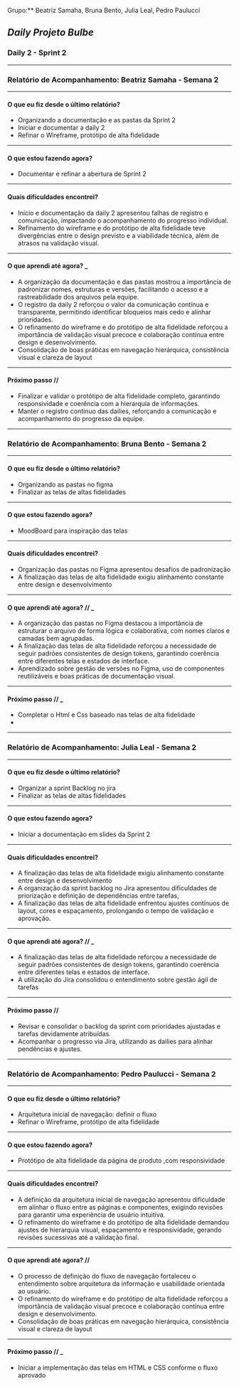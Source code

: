 Grupo:** Beatriz Samaha, Bruna Bento, Julia Leal, Pedro Paulucci  
## *Daily Projeto Bulbe*

### Daily 2 - Sprint 2

---

### **Relatório de Acompanhamento: Beatriz Samaha - Semana 2**

---

#### **O que eu fiz desde o último relatório?**

- Organizando a documentação e as pastas da Sprint 2
- Iniciar e documentar a daily 2
- Refinar o Wireframe, protótipo de alta fidelidade

---

#### **O que estou fazendo agora?**

-  Documentar e refinar a abertura de Sprint 2

---

#### **Quais dificuldades encontrei?**

- Início e documentação da daily 2 apresentou falhas de registro e comunicação, impactando o acompanhamento do progresso individual.
- Refinamento do wireframe e do protótipo de alta fidelidade teve divergências entre o design previsto e a viabilidade técnica, além de atrasos na validação visual.

---

#### **O que aprendi até agora?** _

- A organização da documentação e das pastas mostrou a importância de padronizar nomes, estruturas e versões, facilitando o acesso e a rastreabilidade dos arquivos pela equipe.
- O registro da daily 2 reforçou o valor da comunicação contínua e transparente, permitindo identificar bloqueios mais cedo e alinhar prioridades.
- O refinamento do wireframe e do protótipo de alta fidelidade reforçou a importância de validação visual precoce e colaboração contínua entre design e desenvolvimento.
- Consolidação de boas práticas em navegação hierárquica, consistência visual e clareza de layout

---

#### **Próximo passo //**

- Finalizar e validar o protótipo de alta fidelidade completo, garantindo responsividade e coerência com a hierarquia de informações.
- Manter o registro contínuo das dailies, reforçando a comunicação e acompanhamento do progresso da equipe.

---





### **Relatório de Acompanhamento: Bruna Bento - Semana 2**

---

#### **O que eu fiz desde o último relatório?**

- Organizando as pastas no figma 
- Finalizar as telas de altas fidelidades 


---

#### **O que estou fazendo agora?**

- MoodBoard para inspiração das telas

---

#### **Quais dificuldades encontrei?**

-  Organização das pastas no Figma apresentou desafios de padronização
-  A finalização das telas de alta fidelidade exigiu alinhamento constante entre design e desenvolvimento

---

#### **O que aprendi até agora? //** _

- A organização das pastas no Figma destacou a importância de estruturar o arquivo de forma lógica e colaborativa, com nomes claros e camadas bem agrupadas.
- A finalização das telas de alta fidelidade reforçou a necessidade de seguir padrões consistentes de design tokens, garantindo coerência entre diferentes telas e estados de interface.
- Aprendizado sobre gestão de versões no Figma, uso de componentes reutilizáveis e boas práticas de documentação visual.

---

#### **Próximo passo //** _

- Completar o Html e Css baseado nas telas de alta fidelidade
- 

---




### **Relatório de Acompanhamento: Julia Leal - Semana 2**

---

#### **O que eu fiz desde o último relatório?**

- Organizar a sprint Backlog no jira 
- Finalizar as telas de altas fidelidades 

---

#### **O que estou fazendo agora?**

- Iniciar a documentação em slides da Sprint 2


---

#### **Quais dificuldades encontrei?**

-  A finalização das telas de alta fidelidade exigiu alinhamento constante entre design e desenvolvimento
-  A organização da sprint backlog no Jira apresentou dificuldades de priorização e definição de dependências entre tarefas,
-  A finalização das telas de alta fidelidade enfrentou ajustes contínuos de layout, cores e espaçamento, prolongando o tempo de validação e aprovação.
---

#### **O que aprendi até agora? //** _

- A finalização das telas de alta fidelidade reforçou a necessidade de seguir padrões consistentes de design tokens, garantindo coerência entre diferentes telas e estados de interface.
- A utilização do Jira consolidou o entendimento sobre gestão ágil de tarefas

---

#### **Próximo passo //** 

- Revisar e consolidar o backlog da sprint com prioridades ajustadas e tarefas devidamente atribuídas.
- Acompanhar o progresso via Jira, utilizando as dailies para alinhar pendências e ajustes.
---





### **Relatório de Acompanhamento: Pedro Paulucci - Semana 2**

---

#### **O que eu fiz desde o último relatório?**

- Arquitetura inicial de navegação: definir o fluxo
- Refinar o Wireframe, protótipo de alta fidelidade

---

#### **O que estou fazendo agora?**

- Protótipo de alta fidelidade da página de produto ,com responsividade

---

#### **Quais dificuldades encontrei?**

- A definição da arquitetura inicial de navegação apresentou dificuldade em alinhar o fluxo entre as páginas e componentes, exigindo revisões para garantir uma experiência de usuário intuitiva.
- O refinamento do wireframe e do protótipo de alta fidelidade demandou ajustes de hierarquia visual, espaçamento e responsividade, gerando revisões sucessivas até a validação final.

---

#### **O que aprendi até agora? //** 

- O processo de definição do fluxo de navegação fortaleceu o entendimento sobre arquitetura da informação e usabilidade orientada ao usuário. 
- O refinamento do wireframe e do protótipo de alta fidelidade reforçou a importância de validação visual precoce e colaboração contínua entre design e desenvolvimento.
- Consolidação de boas práticas em navegação hierárquica, consistência visual e clareza de layout

---

#### **Próximo passo //** _

- Iniciar a implementação das telas em HTML e CSS conforme o fluxo aprovado

